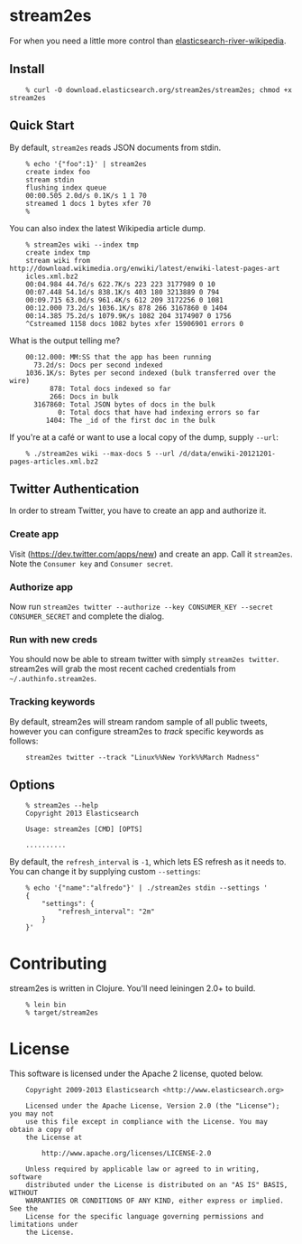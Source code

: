 # stream2es

For when you need a little more control than
[elasticsearch-river-wikipedia](https://github.com/elasticsearch/elasticsearch-river-wikipedia).

## Install

        % curl -O download.elasticsearch.org/stream2es/stream2es; chmod +x stream2es

## Quick Start

By default, `stream2es` reads JSON documents from stdin.

        % echo '{"foo":1}' | stream2es
        create index foo
        stream stdin
        flushing index queue
        00:00.505 2.0d/s 0.1K/s 1 1 70
        streamed 1 docs 1 bytes xfer 70
        %

You can also index the latest Wikipedia article dump.

        % stream2es wiki --index tmp            
        create index tmp
        stream wiki from http://download.wikimedia.org/enwiki/latest/enwiki-latest-pages-art
        icles.xml.bz2
        00:04.984 44.7d/s 622.7K/s 223 223 3177989 0 10
        00:07.448 54.1d/s 838.1K/s 403 180 3213889 0 794
        00:09.715 63.0d/s 961.4K/s 612 209 3172256 0 1081
        00:12.000 73.2d/s 1036.1K/s 878 266 3167860 0 1404
        00:14.385 75.2d/s 1079.9K/s 1082 204 3174907 0 1756
        ^Cstreamed 1158 docs 1082 bytes xfer 15906901 errors 0

What is the output telling me?

        00:12.000: MM:SS that the app has been running
          73.2d/s: Docs per second indexed
        1036.1K/s: Bytes per second indexed (bulk transferred over the wire)
              878: Total docs indexed so far
              266: Docs in bulk
          3167860: Total JSON bytes of docs in the bulk
                0: Total docs that have had indexing errors so far
             1404: The _id of the first doc in the bulk

If you're at a café or want to use a local copy of the dump, supply `--url`:

        % ./stream2es wiki --max-docs 5 --url /d/data/enwiki-20121201-pages-articles.xml.bz2

## Twitter Authentication

In order to stream Twitter, you have to create an app and authorize it.

### Create app

Visit (https://dev.twitter.com/apps/new) and create an app.  Call it `stream2es`.  Note the `Consumer key` and `Consumer secret`.

### Authorize app

Now run `stream2es twitter --authorize --key CONSUMER_KEY --secret CONSUMER_SECRET` and complete the dialog.

### Run with new creds

You should now be able to stream twitter with simply `stream2es twitter`.  stream2es will grab the most recent cached credentials from `~/.authinfo.stream2es`.

### Tracking keywords

By default, stream2es will stream random sample of all public tweets, however
you can configure stream2es to _track_ specific keywords as follows:

    	stream2es twitter --track "Linux%%New York%%March Madness"

## Options

        % stream2es --help
        Copyright 2013 Elasticsearch

        Usage: stream2es [CMD] [OPTS]

        ..........


By default, the `refresh_interval` is `-1`, which lets ES refresh as
it needs to.  You can change it by supplying custom `--settings`:

        % echo '{"name":"alfredo"}' | ./stream2es stdin --settings '
        {
            "settings": {
                "refresh_interval": "2m"
            }
        }'


# Contributing

stream2es is written in Clojure.  You'll need leiningen 2.0+ to build.

        % lein bin
        % target/stream2es

# License

This software is licensed under the Apache 2 license, quoted below.

        Copyright 2009-2013 Elasticsearch <http://www.elasticsearch.org>

        Licensed under the Apache License, Version 2.0 (the "License"); you may not
        use this file except in compliance with the License. You may obtain a copy of
        the License at

            http://www.apache.org/licenses/LICENSE-2.0

        Unless required by applicable law or agreed to in writing, software
        distributed under the License is distributed on an "AS IS" BASIS, WITHOUT
        WARRANTIES OR CONDITIONS OF ANY KIND, either express or implied. See the
        License for the specific language governing permissions and limitations under
        the License.
